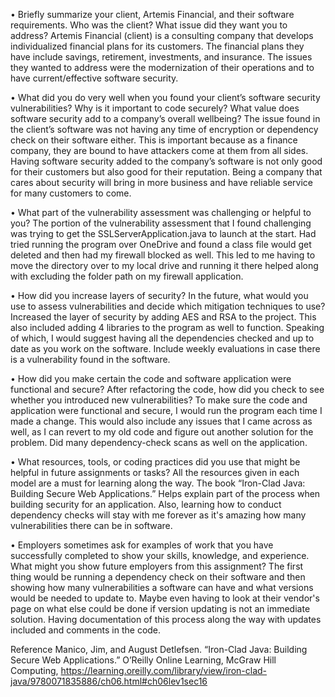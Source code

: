 •	Briefly summarize your client, Artemis Financial, and their software requirements. Who was the client? What issue did they want you to address?
Artemis Financial (client) is a consulting company that develops individualized financial plans for its customers. The financial plans they have include savings, retirement, investments, and insurance. The issues they wanted to address were the modernization of their operations and to have current/effective software security. 

•	What did you do very well when you found your client’s software security vulnerabilities? Why is it important to code securely? What value does software security add to a company’s overall wellbeing?
The issue found in the client’s software was not having any time of encryption or dependency check on their software either. This is important because as a finance company, they are bound to have attackers come at them from all sides. Having software security added to the company’s software is not only good for their customers but also good for their reputation. Being a company that cares about security will bring in more business and have reliable service for many customers to come.

•	What part of the vulnerability assessment was challenging or helpful to you?
The portion of the vulnerability assessment that I found challenging was trying to get the SSLServerApplication.java to launch at the start. Had tried running the program over OneDrive and found a class file would get deleted and then had my firewall blocked as well. This led to me having to move the directory over to my local drive and running it there helped along with excluding the folder path on my firewall application.  


•	How did you increase layers of security? In the future, what would you use to assess vulnerabilities and decide which mitigation techniques to use?
Increased the layer of security by adding AES and RSA to the project. This also included adding 4 libraries to the program as well to function. Speaking of which, I would suggest having all the dependencies checked and up to date as you work on the software. Include weekly evaluations in case there is a vulnerability found in the software.

•	How did you make certain the code and software application were functional and secure? After refactoring the code, how did you check to see whether you introduced new vulnerabilities?
To make sure the code and application were functional and secure, I would run the program each time I made a change. This would also include any issues that I came across as well, as I can revert to my old code and figure out another solution for the problem. Did many dependency-check scans as well on the application.


•	What resources, tools, or coding practices did you use that might be helpful in future assignments or tasks?
All the resources given in each model are a must for learning along the way. The book “Iron-Clad Java: Building Secure Web Applications.” Helps explain part of the process when building security for an application. Also, learning how to conduct dependency checks will stay with me forever as it's amazing how many vulnerabilities there can be in software. 

•	Employers sometimes ask for examples of work that you have successfully completed to show your skills, knowledge, and experience. What might you show future employers from this assignment?
The first thing would be running a dependency check on their software and then showing how many vulnerabilities a software can have and what versions would be needed to update to. Maybe even having to look at their vendor's page on what else could be done if version updating is not an immediate solution. Having documentation of this process along the way with updates included and comments in the code.  

Reference
Manico, Jim, and August Detlefsen. “Iron-Clad Java: Building Secure Web Applications.” O’Reilly Online Learning, McGraw Hill Computing, https://learning.oreilly.com/library/view/iron-clad-java/9780071835886/ch06.html#ch06lev1sec16
